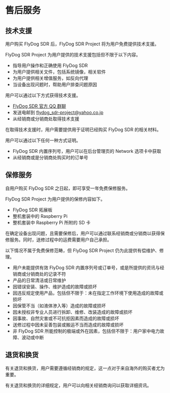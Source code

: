 # 售后服务

## 技术支援

用户购买 FlyDog SDR 后，FlyDog SDR Project 将为用户免费提供技术支援。

FlyDog SDR Project 为用户提供的技术支援包括但不限于以下内容。

 - 指导用户操作和正确使用 FlyDog SDR
 - 为用户提供相关文件，包括系统镜像，相关软件
 - 为用户提供相关增值服务，如反向代理
 - 当设备出现问题时，帮助用户排查问题原因

用户可以通过以下方式获得技术支援。

 - [FlyDog SDR 官方 QQ 群聊](http://sdrotg.com/#%E5%8F%96%E5%BE%97%E8%81%94%E7%BB%9C)
 - 发送电邮到 [flydog_sdr-project@yahoo.co.jp](mailto:flydog_sdr-project@yahoo.co.jp)
 - 从经销商或分销商处取得技术支援

在取得技术支援时，用户需要提供用于证明已经购买 FlyDog SDR 的相关材料。

用户可以通过以下任何一种方式证明。

 - FlyDog SDR 内置序列号，用户可以在后台管理页的 Network 选项卡中获取
 - 从经销商或是分销商处购买时的订单号

## 保修服务

自用户购买 FlyDog SDR 之日起，即可享受一年免费保修服务。

FlyDog SDR Project 为用户提供的保修内容如下。

 - FlyDog SDR 拓展板
 - 整机套装中的 Raspberry Pi
 - 整机套装中 Raspberry Pi 所附的 SD 卡

在确定设备出现问题，且需要保修后，用户可以通过联系经销商或分销商以获得保修服务。同时，送修过程中的运费需要用户自己承担。

以下情况不属于免费保修范畴，但 FlyDog SDR Project 仍为此提供有偿维护、修理。

 - 用户未能提供有效 FlyDog SDR 内置序列号或订单号，或是所提供的资讯与经销商或分销商处的记录不符
 - 产品的日常清洁或日常维护
 - 因错误安装、操作、维护造成的故障或损坏
 - 因违反规定使用产品，包括但不限于：未在指定工作环境下使用造成的故障或损坏
 - 因保管不当（如液体渗入等）造成的故障或损坏
 - 因未授权非专业人员进行拆卸、维修、改装造成的故障或损坏
 - 因事故、自然灾害或不可抗拒因素而造成的故障或损坏
 - 送修过程中因未妥善包装或搬运不当而造成的故障或损坏
 - 非 FlyDog SDR 所能控制的极端或外在因素，包括但不限于：用户家中电力故障、波动或中断

## 退货和换货

有关退货和换货，用户需要遵循经销商的规定，这一点对于来自海外的购买者尤为重要。

有关退货和换货的详细规定，用户可以向相关经销商询问以获取详细资讯。

